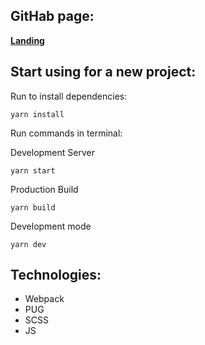 ## **GitHab page:**
**[Landing](https://timofeilarin.github.io/landing-example/)**

## **Start using for a new project:**
Run to install dependencies:
```
yarn install 
```
Run commands in terminal:

Development Server
```
yarn start
```
Production Build
```
yarn build
```
Development mode
```
yarn dev
```


##  **Technologies:**

- Webpack
- PUG
- SCSS
- JS
